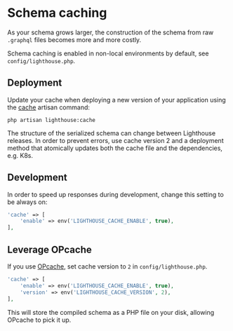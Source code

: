 # Schema caching

As your schema grows larger, the construction of the schema from raw `.graphql` files
becomes more and more costly.

Schema caching is enabled in non-local environments by default, see `config/lighthouse.php`.

## Deployment

Update your cache when deploying a new version of your application
using the [cache](../api-reference/commands.md#cache) artisan command:

    php artisan lighthouse:cache

The structure of the serialized schema can change between Lighthouse releases.
In order to prevent errors, use cache version 2 and a deployment method that
atomically updates both the cache file and the dependencies, e.g. K8s. 

## Development

In order to speed up responses during development, change this setting to be always on:

```php
'cache' => [
    'enable' => env('LIGHTHOUSE_CACHE_ENABLE', true),
],
```

## Leverage OPcache

If you use [OPcache](https://www.php.net/manual/en/book.opcache.php), set cache version to `2` in `config/lighthouse.php`.

```php
'cache' => [
    'enable' => env('LIGHTHOUSE_CACHE_ENABLE', true),
    'version' => env('LIGHTHOUSE_CACHE_VERSION', 2),
],
```

This will store the compiled schema as a PHP file on your disk, allowing OPcache to pick it up.
